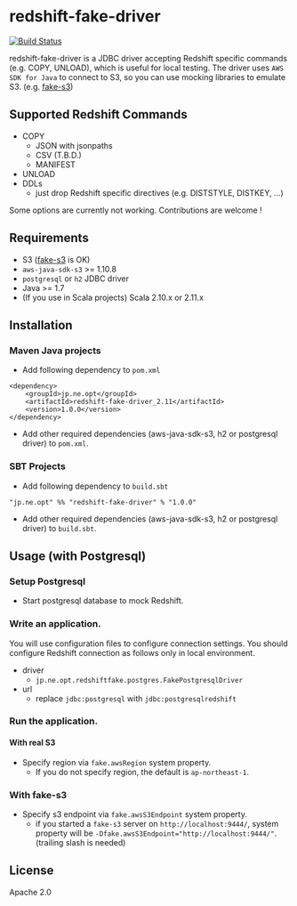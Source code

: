 # redshift-fake-driver

[![Build Status](https://travis-ci.org/opt-tech/redshift-fake-driver.svg?branch=master)](https://travis-ci.org/opt-tech/redshift-fake-driver)

redshift-fake-driver is a JDBC driver accepting Redshift specific commands (e.g. COPY, UNLOAD), which is useful for local testing.
The driver uses `AWS SDK for Java` to connect to S3, so you can use mocking libraries to emulate S3. (e.g. [fake-s3](https://github.com/jubos/fake-s3))

## Supported Redshift Commands
- COPY
  - JSON with jsonpaths
  - CSV (T.B.D.)
  - MANIFEST
- UNLOAD
- DDLs
  - just drop Redshift specific directives (e.g. DISTSTYLE, DISTKEY, ...)

Some options are currently not working.
Contributions are welcome !

## Requirements
- S3 ([fake-s3](https://github.com/jubos/fake-s3) is OK)
- `aws-java-sdk-s3` >= 1.10.8
- `postgresql` or `h2` JDBC driver
- Java >= 1.7
- (If you use in Scala projects) Scala 2.10.x or 2.11.x

## Installation
### Maven Java projects

- Add following dependency to `pom.xml`

```
<dependency>
    <groupId>jp.ne.opt</groupId>
    <artifactId>redshift-fake-driver_2.11</artifactId>
    <version>1.0.0</version>
</dependency>
```

- Add other required dependencies (aws-java-sdk-s3, h2 or postgresql driver) to `pom.xml`.

### SBT Projects
- Add following dependency to `build.sbt`
```
"jp.ne.opt" %% "redshift-fake-driver" % "1.0.0"
```

- Add other required dependencies (aws-java-sdk-s3, h2 or postgresql driver) to `build.sbt`.

## Usage (with Postgresql)

### Setup Postgresql
- Start postgresql database to mock Redshift.

### Write an application.
You will use configuration files to configure connection settings.
You should configure Redshift connection as follows only in local environment.

- driver
  - `jp.ne.opt.redshiftfake.postgres.FakePostgresqlDriver`
- url
  - replace `jdbc:postgresql` with `jdbc:postgresqlredshift`

### Run the application.
#### With real S3
- Specify region via `fake.awsRegion` system property.
  - If you do not specify region, the default is `ap-northeast-1`.

### With fake-s3
- Specify s3 endpoint via `fake.awsS3Endpoint` system property.
  - if you started a `fake-s3` server on `http://localhost:9444/`, system property will be `-Dfake.awsS3Endpoint="http://localhost:9444/"`. (trailing slash is needed)

## License

Apache 2.0
